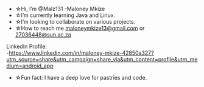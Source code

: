 - ☆Hi, I’m @Malz131 -Maloney Mkize
- ☆I’m currently learning Java and Linux.
- ☆I’m looking to collaborate on various projects.
- ☆How to reach me maloneymkize13@gmail.com or 27036448@sun.ac.za

LinkedIn Profile:<br>
-https://www.linkedin.com/in/maloney-mkize-42850a327?utm_source=share&utm_campaign=share_via&utm_content=profile&utm_medium=android_app

- ☆Fun fact: I have a deep love for pastries and code.

<!---
Malz131/Malz131 is a ✨ special ✨ repository because its `README.md` (this file) appears on your GitHub profile.
You can click the Preview link to take a look at your changes.
--->
